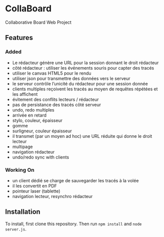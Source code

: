 # CollaBoard
Collaborative Board Web Project
## Features
### Added
- Le rédacteur génère une URL pour la session donnant le droit rédacteur
- côté rédacteur : utiliser les événements souris pour capter des tracés
- utiliser le canvas HTML5 pour le rendu
- utiliser json pour transmettre des données vers le serveur
- le serveur contrôle l’unicité du rédacteur pour une session donnée
- clients multiples reçoivent les tracés au moyen de requêtes répétées et les affichent
- évitement des conflits lecteurs / rédacteur
- pas de persistance des tracés côté serveur
- undo, redo multiples
- arrivée en retard
- stylo, couleur, épaisseur
- gomme
- surligneur, couleur épaisseur
- il transmet (par un moyen ad hoc) une URL réduite qui donne le droit lecteur
- multipage
- navigation rédacteur
- undo/redo sync with clients
### Working On
- un client dédié se charge de sauvegarder les tracés à la volée
- il les convertit en PDF
- pointeur laser (tablette)
- navigation lecteur, resynchro rédacteur
## Installation
To install, first clone this repository. Then run `npm install` and `node server.js`.
